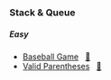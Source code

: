 ### Stack & Queue

##### Easy
- [Baseball Game](https://leetcode.com/problems/baseball-game/description/) &nbsp;&nbsp;[📄](/stack/BaseballGame.java)
- [Valid Parentheses](https://leetcode.com/problems/valid-parentheses/description/) &nbsp;&nbsp;[📄](/stack/ValidParentheses.java)